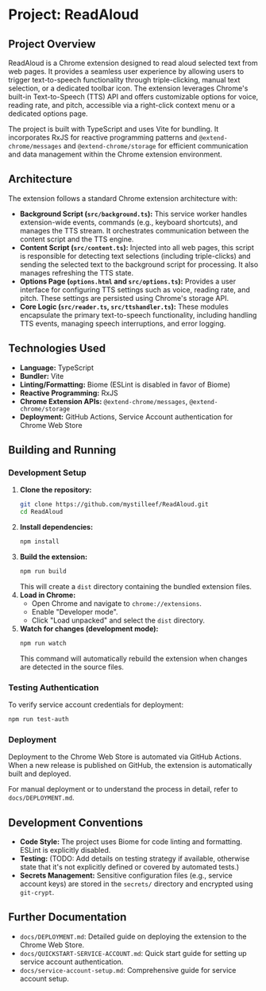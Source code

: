 # Project: ReadAloud

## Project Overview

ReadAloud is a Chrome extension designed to read aloud selected text from web pages. It provides a seamless user experience by allowing users to trigger text-to-speech functionality through triple-clicking, manual text selection, or a dedicated toolbar icon. The extension leverages Chrome's built-in Text-to-Speech (TTS) API and offers customizable options for voice, reading rate, and pitch, accessible via a right-click context menu or a dedicated options page.

The project is built with TypeScript and uses Vite for bundling. It incorporates RxJS for reactive programming patterns and `@extend-chrome/messages` and `@extend-chrome/storage` for efficient communication and data management within the Chrome extension environment.

## Architecture

The extension follows a standard Chrome extension architecture with:

*   **Background Script (`src/background.ts`):** This service worker handles extension-wide events, commands (e.g., keyboard shortcuts), and manages the TTS stream. It orchestrates communication between the content script and the TTS engine.
*   **Content Script (`src/content.ts`):** Injected into all web pages, this script is responsible for detecting text selections (including triple-clicks) and sending the selected text to the background script for processing. It also manages refreshing the TTS state.
*   **Options Page (`options.html` and `src/options.ts`):** Provides a user interface for configuring TTS settings such as voice, reading rate, and pitch. These settings are persisted using Chrome's storage API.
*   **Core Logic (`src/reader.ts`, `src/ttshandler.ts`):** These modules encapsulate the primary text-to-speech functionality, including handling TTS events, managing speech interruptions, and error logging.

## Technologies Used

*   **Language:** TypeScript
*   **Bundler:** Vite
*   **Linting/Formatting:** Biome (ESLint is disabled in favor of Biome)
*   **Reactive Programming:** RxJS
*   **Chrome Extension APIs:** `@extend-chrome/messages`, `@extend-chrome/storage`
*   **Deployment:** GitHub Actions, Service Account authentication for Chrome Web Store

## Building and Running

### Development Setup

1.  **Clone the repository:**
    ```bash
    git clone https://github.com/mystilleef/ReadAloud.git
    cd ReadAloud
    ```
2.  **Install dependencies:**
    ```bash
    npm install
    ```
3.  **Build the extension:**
    ```bash
    npm run build
    ```
    This will create a `dist` directory containing the bundled extension files.
4.  **Load in Chrome:**
    *   Open Chrome and navigate to `chrome://extensions`.
    *   Enable "Developer mode".
    *   Click "Load unpacked" and select the `dist` directory.
5.  **Watch for changes (development mode):**
    ```bash
    npm run watch
    ```
    This command will automatically rebuild the extension when changes are detected in the source files.

### Testing Authentication

To verify service account credentials for deployment:

```bash
npm run test-auth
```

### Deployment

Deployment to the Chrome Web Store is automated via GitHub Actions. When a new release is published on GitHub, the extension is automatically built and deployed.

For manual deployment or to understand the process in detail, refer to `docs/DEPLOYMENT.md`.

## Development Conventions

*   **Code Style:** The project uses Biome for code linting and formatting. ESLint is explicitly disabled.
*   **Testing:** (TODO: Add details on testing strategy if available, otherwise state that it's not explicitly defined or covered by automated tests.)
*   **Secrets Management:** Sensitive configuration files (e.g., service account keys) are stored in the `secrets/` directory and encrypted using `git-crypt`.

## Further Documentation

*   `docs/DEPLOYMENT.md`: Detailed guide on deploying the extension to the Chrome Web Store.
*   `docs/QUICKSTART-SERVICE-ACCOUNT.md`: Quick start guide for setting up service account authentication.
*   `docs/service-account-setup.md`: Comprehensive guide for service account setup.
